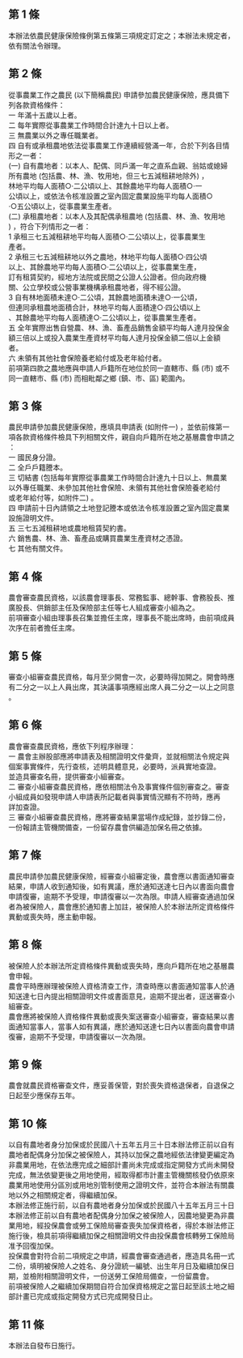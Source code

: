 第 1 條
-------
本辦法依農民健康保險條例第五條第三項規定訂定之；本辦法未規定者，  
依有關法令辦理。

第 2 條
-------
從事農業工作之農民 (以下簡稱農民) 申請參加農民健康保險，應具備下  
列各款資格條件：                                                  
一  年滿十五歲以上者。                                            
二  每年實際從事農業工作時間合計達九十日以上者。                  
三  無農業以外之專任職業者。                                      
四  自有或承租農地依法從事農業工作連續經營滿一年，合於下列各目情  
    形之一者：                                                    
 (一) 自有農地者：以本人、配偶、同戶滿一年之直系血親、翁姑或媳婦  
      所有農地 (包括農、林、漁、牧用地，但三七五減租耕地除外) ，  
      林地平均每人面積○‧二公頃以上、其餘農地平均每人面積○‧一  
      公頃以上，或依法令核准設置之室內固定農業設施平均每人面積○  
      ‧○五公頃以上，從事農業生產者。                            
 (二) 承租農地者：以本人及其配偶承租農地 (包括農、林、漁、牧用地  
      ) ，符合下列情形之一者：                                    
      1 承租三七五減租耕地平均每人面積○‧二公頃以上，從事農業生  
        產者。                                                    
      2 承租三七五減租耕地以外之農地，林地平均每人面積○‧四公頃  
        以上、其餘農地平均每人面積○‧二公頃以上，從事農業生產，  
        訂有租賃契約，經地方法院或民間之公證人公證者。但向政府機  
        關、公立學校或公營事業機構承租農地者，得不經公證。        
      3 自有林地面積未達○‧二公頃，其餘農地面積未達○‧一公頃，  
        但連同承租農地面積合計，林地平均每人面積達○‧四公頃以上  
        、其餘農地平均每人面積達○‧二公頃以上，從事農業生產者。  
五  全年實際出售自營農、林、漁、畜產品銷售金額平均每人達月投保金  
    額三倍以上或投入農業生產資材平均每人達月投保金額二倍以上金額  
    者。                                                          
六  未領有其他社會保險養老給付或及老年給付者。                    
前項第四款之農地應與申請人戶籍所在地位於同一直轄市、縣 (市) 或不  
同一直轄市、縣 (市) 而相毗鄰之鄉 (鎮、市、區) 範圍內。

第 3 條
-------
農民申請參加農民健康保險，應填具申請表 (如附件一) ，並依前條第一  
項各款資格條件檢具下列相關文件，親自向戶籍所在地之基層農會申請之  
：                                                                
一  國民身分證。                                                  
二  全戶戶籍謄本。                                                
三  切結書 (包括每年實際從事農業工作時間合計達九十日以上、無農業  
    以外專任職業、未參加其他社會保險、未領有其他社會保險養老給付  
    或老年給付等，如附件二) 。                                    
四  申請前十日內請領之土地登記謄本或依法令核准設置之室內固定農業  
    設施證明文件。                                                
五  三七五減租耕地或農地租賃契約書。                              
六  銷售農、林、漁、畜產品或購買農業生產資材之憑證。              
七  其他有關文件。

第 4 條
-------
農會審查農民資格，以該農會理事長、常務監事、總幹事、會務股長、推   
廣股長、供銷部主任及保險部主任等七人組成審查小組為之。             
前項審查小組由理事長召集並擔任主席，理事長不能出席時，由前項成員   
次序在前者擔任主席。

第 5 條
-------
審查小組審查農民資格，每月至少開會一次，必要時得加開之。開會時應  
有二分之一以上人員出席，其決議事項應經出席人員二分之一以上之同意  
。

第 6 條
-------
農會審查農民資格，應依下列程序辦理：                              
一  農會主辦股部應將申請表及相關證明文件彙齊，並就相關法令規定與  
    個案事實條件，先行查核，述明具體意見，必要時，派員實地查證。  
    並造具審查名冊，提供審查小組審查。                            
二  審查小組審查農民資格，應依相關法令及事實條件個別審查之。審查  
    小組成員如發現申請人申請表所記載者與事實情況顯有不符時，應再  
    詳加查證。                                                    
三  審查小組審查農民資格，應將審查結果當場作成紀錄，並抄錄二份，  
    一份報請主管機關備查，一份留存農會供編造加保名冊之依據。

第 7 條
-------
農民申請參加農民健康保險，經審查小組審定後，農會應以書面通知審查  
結果，申請人收到通知後，如有異議，應於通知送達七日內以書面向農會  
申請復審，逾期不予受理，申請復審以一次為限。申請人經審查通過加保  
者為被保險人，農會應於通知書上加註，被保險人於本辦法所定資格條件  
異動或喪失時，應主動申報。

第 8 條
-------
被保險人於本辦法所定資格條件異動或喪失時，應向戶籍所在地之基層農  
會申報。                                                          
農會平時應辦理被保險人資格清查工作，清查時應以書面通知當事人於通  
知送達七日內提出相關證明文件或書面意見，逾期不提出者，逕送審查小  
組審查。                                                          
農會應將被保險人資格條件異動或喪失案送審查小組審查，審查結果以書  
面通知當事人，當事人如有異議，應於通知送達七日內以書面向農會申請  
復審，逾期不予受理，申請復審以一次為限。

第 9 條
-------
農會就農民資格審查文件，應妥善保管，對於喪失資格退保者，自退保之  
日起至少應保存五年。

第 10 條
--------
以自有農地者身分加保或於民國八十五年五月三十日本辦法修正前以自有  
農地者配偶身分加保之被保險人，其持以加保之農地經依法律變更編定為  
非農業用地，在依法應完成之細部計畫尚未完成或指定開發方式尚未開發  
完成，無法依變更後之用地使用，經取得都市計畫主管機關核發仍依原來  
農業用地使用分區別或用地別管制使用之證明文件，並符合本辦法有關農  
地以外之相關規定者，得繼續加保。                                  
本辦法修正施行前，以自有農地者身分加保或於民國八十五年五月三十日  
本辦法修正前以自有農地者配偶身分加保之被保險人，因農地變更為非農  
業用地，經投保農會或勞工保險局審查喪失加保資格者，得於本辦法修正  
施行後，檢具前項得繼續加保之相關證明文件由投保農會核轉勞工保險局  
准予回復加保。                                                    
投保農會對符合前二項規定之申請，經農會審查通過者，應造具名冊一式  
二份，填明被保險人之姓名、身分證統一編號、出生年月日及繼續加保日  
期，並檢附相關證明文件，一份送勞工保險局備查，一份留農會。        
前項被保險人之繼續加保期間自符合加保資格規定之當日起至該土地之細  
部計畫已完成或指定開發方式已完成開發日止。

第 11 條
--------
本辦法自發布日施行。

